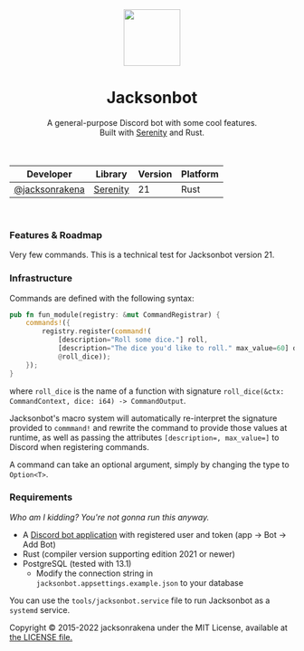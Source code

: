 <div align="center">
  <img width="100" height="100" src="https://d.lu.je/avatar/679925967153922055.png" />
  <h1>Jacksonbot </h1>
A general-purpose Discord bot with some cool features. <br />
Built with <a href="https://github.com/serenity-rs/serenity">Serenity</a> and Rust. <br /> 

<br />
<br />

| Developer                                          | Library                                             | Version | Platform |
|----------------------------------------------------|-----------------------------------------------------|---------|----------|
| [@jacksonrakena](https://github.com/jacksonrakena) | [Serenity](https://github.com/serenity-rs/serenity) | 21      | Rust     |


<br />
</div>

### Features & Roadmap
Very few commands. This is a technical test for Jacksonbot version 21.


### Infrastructure
Commands are defined with the following syntax:
```rust
pub fn fun_module(registry: &mut CommandRegistrar) {
    commands!({
        registry.register(command!(
            [description="Roll some dice."] roll,
            [description="The dice you'd like to roll." max_value=60] dice i64,
            @roll_dice));
    });
}
```
where `roll_dice` is the name of a function with signature `roll_dice(&ctx: CommandContext, dice: i64) -> CommandOutput`.

Jacksonbot's macro system will automatically re-interpret the signature provided to `commmand!` and 
rewrite the command to provide those values at runtime, as well as passing the attributes `[description=, max_value=]` to 
Discord when registering commands.

A command can take an optional argument, simply by changing the type to `Option<T>`.
### Requirements
*Who am I kidding? You're not gonna run this anyway.*
- A [Discord bot application](https://discordapp.com/developers/applications/) with registered user and token (app -> Bot -> Add Bot)
- Rust (compiler version supporting edition 2021 or newer)
- PostgreSQL (tested with 13.1)
    - Modify the connection string in `jacksonbot.appsettings.example.json` to your database

You can use the `tools/jacksonbot.service` file to run Jacksonbot as a `systemd` service.

Copyright &copy; 2015-2022 jacksonrakena under the MIT License, available at [the LICENSE file.](LICENSE.md)  